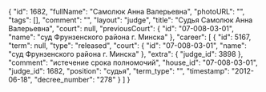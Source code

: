 {
    "id": 1682,
    "fullName": "Самолюк Анна Валерьевна",
    "photoURL": "",
    "tags": [],
    "comment": "",
    "layout": "judge",
    "title": "Судья Самолюк Анна Валерьевна",
    "court": null,
    "previousCourt": {
        "id": "07-008-03-01",
        "name": "суд Фрунзенского района г. Минска"
    },
    "career": [
        {
            "id": 5167,
            "term": null,
            "type": "released",
            "court": {
                "id": "07-008-03-01",
                "name": "суд Фрунзенского района г. Минска"
            },
            "extra": {
                "judge_id": 3898
            },
            "comment": "истечение срока полномочий",
            "house_id": "07-008-03-01",
            "judge_id": 1682,
            "position": "судья",
            "term_type": "",
            "timestamp": "2012-06-18",
            "decree_number": "278"
        }
    ]
}